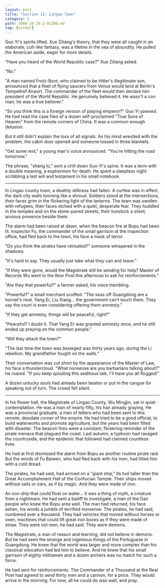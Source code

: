 ```yaml
---
layout: post
title: "Section 12: Lingao Town"
category: 2
path: 2009-10-29-2-01200.md
tag: [normal]
---
```


Guo Yi's spirits lifted. Xue Ziliang's theory, that they were all caught in an elaborate, cult-like fantasy, was a lifeline in the sea of absurdity. He pulled the American aside, eager for more details.

"Have you heard of the World Republic case?" Xue Ziliang asked.

"No."

"A man named Frotz-Boot, who claimed to be Hitler's illegitimate son, announced that a fleet of flying saucers from Venus would land at Berlin's Tempelhof Airport. The commander of the fleet would then declare him president of the World Republic. He genuinely believed it. He wasn't a con man; he was a true believer."

"So you think this is a foreign version of playing emperor?" Guo Yi yawned. He had read the case files of a dozen self-proclaimed "True Sons of Heaven" from the remote corners of China. It was a common enough delusion.

But it still didn't explain the loss of all signals. As his mind wrestled with the problem, the cabin door opened and someone tossed in three blankets.

"Get some rest," a young man's voice announced. "You're hitting the road tomorrow."

The phrase, "shàng lù," sent a chill down Guo Yi's spine. It was a term with a double meaning, a euphemism for death. He spent a sleepless night scribbling a last will and testament in his small notebook.

***

In Lingao county town, a deathly stillness had fallen. A curfew was in effect, the dark city walls looming like a shroud. Soldiers stood at the intersections, their faces grim in the flickering light of the lanterns. The town was swollen with refugees, their faces etched with a quiet, desperate fear. They huddled in the temples and on the stone-paved streets, their livestock a silent, anxious presence beside them.

The alarm had been raised at dawn, when the beacon fire at Bopu had been lit. Inspector Fu, the commander of the small garrison at the inspection office, had fled back to the town, his face a mask of terror.

"Do you think the pirates have retreated?" someone whispered in the shadows.

"It's hard to say. They usually just take what they can and leave."

"If they were gone, would the Magistrate still be sending for help? Master of Records Wu went to the Rear Post this afternoon to ask for reinforcements."

"Are they that powerful?" a farmer asked, his voice trembling.

"Powerful?" a small merchant scoffed. "The seas off Guangdong are a hornet's nest. Yang Er, Liu Xiang... the government can't touch them. They say the court is even considering offering them amnesty."

"If they get amnesty, things will be peaceful, right?"

"Peaceful? I doubt it. That Yang Er was granted amnesty once, and he still ended up preying on the common people."

"Will they attack the town?"

"The last time the town was besieged was thirty years ago, during the Li rebellion. My grandfather fought on the walls."

Their conversation was cut short by the appearance of the Master of Law, his face a thundercloud. "What nonsense are you barbarians talking about?" he roared. "If you keep spouting this seditious talk, I'll have you all flogged!"

A dozen unlucky souls had already been beaten or put in the cangue for speaking out of turn. The crowd fell silent.

***

In his flower hall, the Magistrate of Lingao County, Wu Mingjin, sat in quiet contemplation. He was a man of nearly fifty, his hair already graying. He was a provincial graduate, a man of letters who had been sent to this remote, desolate corner of the empire. He had tried to be a good official, to build waterworks and promote agriculture, but the years had been filled with disaster. The beacon fires were a constant, flickering reminder of the pirate menace that plagued the coast. Last autumn, a typhoon had ravaged the countryside, and the epidemic that followed had claimed countless lives.

He had at first dismissed the alarm from Bopu as another routine pirate raid. But the words of Fu Baiwen, who had fled back with his men, had filled him with a cold dread.

The pirates, he had said, had arrived on a "giant ship," its hull taller than the Great Accomplishment Hall of the Confucian Temple. Their ships moved without sails or oars, as if by magic. And they were made of iron.

An iron ship that could float on water... it was a thing of myth, a creature from a nightmare. He had sent a bailiff to investigate, a man of the Dan people who knew the Bopu area well. The man had returned, his face ashen, his words a jumble of terrified nonsense. The pirates, he had said, numbered over a thousand. They had vehicles that moved without horses or oxen, machines that could lift great iron boxes as if they were made of straw. They were not men, he had said. They were demons.

The Magistrate, a man of reason and learning, did not believe in demons. But he had seen the strange and ingenious things of the Portuguese in Guangdong. He knew that the world was larger and more complex than his classical education had led him to believe. And he knew that his small garrison of eighty militiamen and a dozen archers was no match for such a force.

He had sent for reinforcements. The Commander of a Thousand at the Rear Post had agreed to send thirty men and a cannon, for a price. They would arrive in the morning. For now, all he could do was wait, and pray.
